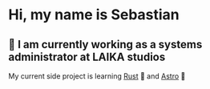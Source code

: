 # Hi, my name is Sebastian
## 🌱 I am currently working as a systems administrator at LAIKA studios

My current side project is learning [Rust]([url](https://www.rust-lang.org/)) 🦀 and [Astro]([url](https://astro.build/)) ‍🚀



<!---
sebastiansimmons/sebastiansimmons is a ✨ special ✨ repository because its `README.md` (this file) appears on your GitHub profile.
You can click the Preview link to take a look at your changes.
--->
